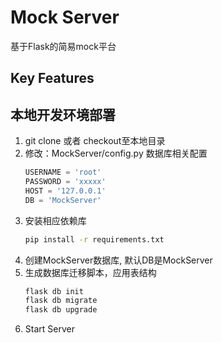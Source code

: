 Mock Server
===========

基于Flask的简易mock平台

Key Features
------------

本地开发环境部署
---------------

1. git clone 或者 checkout至本地目录
2. 修改：MockServer/config.py 数据库相关配置
    ```python
    USERNAME = 'root'
    PASSWORD = 'xxxxx'
    HOST = '127.0.0.1'
    DB = 'MockServer'
    ```
3. 安装相应依赖库
    ```bash
    pip install -r requirements.txt
    ```
4. 创建MockServer数据库, 默认DB是MockServer
5. 生成数据库迁移脚本，应用表结构
    ```bash
   flask db init
   flask db migrate
   flask db upgrade
    ```
6. Start Server
